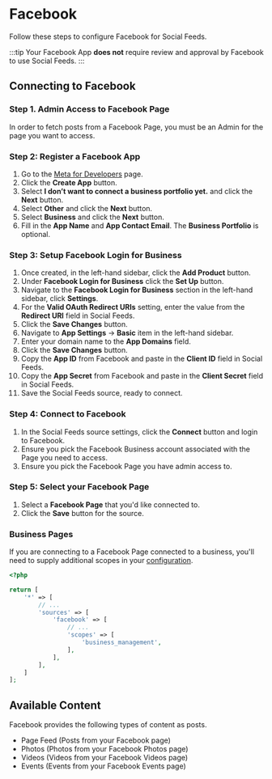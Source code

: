 # Facebook
Follow these steps to configure Facebook for Social Feeds.

:::tip
Your Facebook App **does not** require review and approval by Facebook to use Social Feeds.
:::

## Connecting to Facebook

### Step 1. Admin Access to Facebook Page
In order to fetch posts from a Facebook Page, you must be an Admin for the page you want to access.

### Step 2: Register a Facebook App
1. Go to the <a href="https://developers.facebook.com/apps/" target="_blank">Meta for Developers</a> page.
1. Click the **Create App** button.
1. Select **I don’t want to connect a business portfolio yet.** and click the **Next** button.
1. Select **Other** and click the **Next** button.
1. Select **Business** and click the **Next** button.
1. Fill in the **App Name** and **App Contact Email**. The **Business Portfolio** is optional.

### Step 3: Setup Facebook Login for Business
1. Once created, in the left-hand sidebar, click the **Add Product** button.
1. Under **Facebook Login for Business** click the **Set Up** button.
1. Navigate to the **Facebook Login for Business** section in the left-hand sidebar, click **Settings**.
1. For the **Valid OAuth Redirect URIs** setting, enter the value from the **Redirect URI** field in Social Feeds.
1. Click the **Save Changes** button.
1. Navigate to **App Settings** → **Basic** item in the left-hand sidebar.
1. Enter your domain name to the **App Domains** field.
1. Click the **Save Changes** button.
1. Copy the **App ID** from Facebook and paste in the **Client ID** field in Social Feeds.
1. Copy the **App Secret** from Facebook and paste in the **Client Secret** field in Social Feeds.
1. Save the Social Feeds source, ready to connect.

### Step 4: Connect to Facebook
1. In the Social Feeds source settings, click the **Connect** button and login to Facebook.
1. Ensure you pick the Facebook Business account associated with the Page you need to access.
1. Ensure you pick the Facebook Page you have admin access to.

### Step 5: Select your Facebook Page
1. Select a **Facebook Page** that you'd like connected to.
1. Click the **Save** button for the source.

### Business Pages
If you are connecting to a Facebook Page connected to a business, you'll need to supply additional scopes in your [configuration](docs:get-started/configuration).

```php
<?php

return [
    '*' => [
        // ...
        'sources' => [
            'facebook' => [
                // ...
                'scopes' => [
                    'business_management',
                ],
            ],
        ],
    ]
];
```

## Available Content
Facebook provides the following types of content as posts.

- Page Feed (Posts from your Facebook page)
- Photos (Photos from your Facebook Photos page)
- Videos (Videos from your Facebook Videos page)
- Events (Events from your Facebook Events page)
